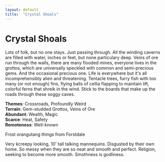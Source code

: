 ```yaml
---
layout: default
title:  "Crystal Shoals"
---
```


Crystal Shoals
==============

Lots of folk, but no one stays. Just passing through. All the winding caverns are filled with water, inches or feet, but none particulary deep. Veins of ore run through the walls, there are many flooded mines, everyone lives in the grottos, which are universally speckled with common and semi-precious gems. And the occasional precious one. Life is everywhere but it's all incomprehensibly alien and threatening. Tentacle trees, furry fish with too many (or not enough) fins, flying balls of cellia flapping to maintain lift, colorful ferns that shreik in the wind. Stick to the boards that make up the roads through these soggy caves.

**Themes**: Crossroads, Profoundly Weird  
**Terrain**: Gem-studded Grottos, Veins of Ore  
**Abundant**: Wealth, Magic  
**Scarce**: Heat, Safety  
**Remoteness**: Well-known  

Frost orangutang things from Forstdale

Very kcreepy looking, 10' tall talking mannequins. Disgusted by their own home. So messy when they are so neat and smooth and perfect. Religion, seeking to become more smooth. Smothness is godliness.
